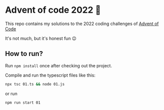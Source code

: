 # Advent of code 2022 🎄

This repo contains my solutions to the 2022 coding challenges of [Advent of Code](https://adventofcode.com)

It's not much, but it's honest fun 😉

## How to run?

Run `npm install` once after checking out the project.

Compile and run the typescript files like this:

```sh
npx tsc 01.ts && node 01.js
```

or run

```sh
npm run start 01
```
